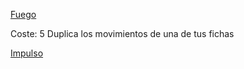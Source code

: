 [Fuego](Español/Elementos/Fuego.md)

Coste: 5
Duplica los movimientos de una de tus fichas

[Impulso](Español/Hechizos/Impulso.md)
